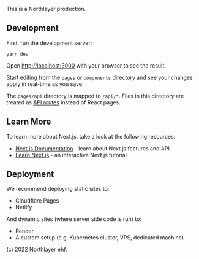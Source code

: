 This is a Northlayer production.

## Development

First, run the development server:

```
yarn dev
```

Open [http://localhost:3000](http://localhost:3000) with your browser to see the result.

Start editing from the `pages` or `components` directory and see your changes apply in real-time as you save. 

The `pages/api` directory is mapped to `/api/*`. Files in this directory are treated as [API routes](https://nextjs.org/docs/api-routes/introduction) instead of React pages.

## Learn More

To learn more about Next.js, take a look at the following resources:

- [Next.js Documentation](https://nextjs.org/docs) - learn about Next.js features and API.
- [Learn Next.js](https://nextjs.org/learn) - an interactive Next.js tutorial.

## Deployment

We recommend deploying static sites to:

- Cloudflare Pages
- Netlify

And dynamic sites (where server side code is run) to:

- Render
- A custom setup (e.g. Kubernetes cluster, VPS, dedicated machine)

(c) 2022 Northlayer ehf.